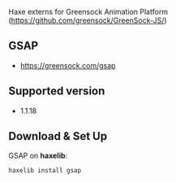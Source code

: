 Haxe externs for Greensock Animation Platform (https://github.com/greensock/GreenSock-JS/)

## GSAP
- https://greensock.com/gsap

## Supported version
- 1.1.18

## Download & Set Up
GSAP on **haxelib**:
```
haxelib install gsap
```
